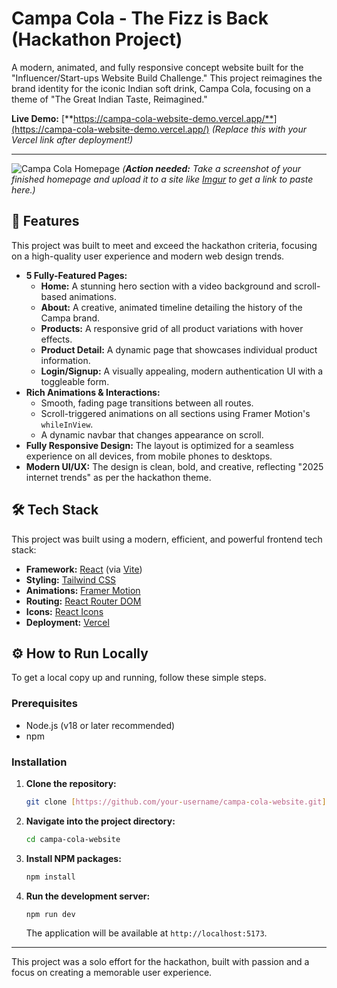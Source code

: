 # Campa Cola - The Fizz is Back (Hackathon Project)

A modern, animated, and fully responsive concept website built for the "Influencer/Start-ups Website Build Challenge." This project reimagines the brand identity for the iconic Indian soft drink, Campa Cola, focusing on a theme of "The Great Indian Taste, Reimagined."

**Live Demo:** [**https://campa-cola-website-demo.vercel.app/**](https://campa-cola-website-demo.vercel.app/) 
*(Replace this with your Vercel link after deployment!)*

---

![Campa Cola Homepage](https://i.imgur.com/your-screenshot-url.png)
*(**Action needed:** Take a screenshot of your finished homepage and upload it to a site like [Imgur](https://imgur.com/upload) to get a link to paste here.)*

## 🚀 Features

This project was built to meet and exceed the hackathon criteria, focusing on a high-quality user experience and modern web design trends.

* **5 Fully-Featured Pages:**
    * **Home:** A stunning hero section with a video background and scroll-based animations.
    * **About:** A creative, animated timeline detailing the history of the Campa brand.
    * **Products:** A responsive grid of all product variations with hover effects.
    * **Product Detail:** A dynamic page that showcases individual product information.
    * **Login/Signup:** A visually appealing, modern authentication UI with a toggleable form.
* **Rich Animations & Interactions:**
    * Smooth, fading page transitions between all routes.
    * Scroll-triggered animations on all sections using Framer Motion's `whileInView`.
    * A dynamic navbar that changes appearance on scroll.
* **Fully Responsive Design:** The layout is optimized for a seamless experience on all devices, from mobile phones to desktops.
* **Modern UI/UX:** The design is clean, bold, and creative, reflecting "2025 internet trends" as per the hackathon theme.

## 🛠️ Tech Stack

This project was built using a modern, efficient, and powerful frontend tech stack:

* **Framework:** [React](https://reactjs.org/) (via [Vite](https://vitejs.dev/))
* **Styling:** [Tailwind CSS](https://tailwindcss.com/)
* **Animations:** [Framer Motion](https://www.framer.com/motion/)
* **Routing:** [React Router DOM](https://reactrouter.com/)
* **Icons:** [React Icons](https://react-icons.github.io/react-icons/)
* **Deployment:** [Vercel](https://vercel.com/)

## ⚙️ How to Run Locally

To get a local copy up and running, follow these simple steps.

### Prerequisites

* Node.js (v18 or later recommended)
* npm

### Installation

1.  **Clone the repository:**
    ```sh
    git clone [https://github.com/your-username/campa-cola-website.git](https://github.com/your-username/campa-cola-website.git)
    ```
2.  **Navigate into the project directory:**
    ```sh
    cd campa-cola-website
    ```
3.  **Install NPM packages:**
    ```sh
    npm install
    ```
4.  **Run the development server:**
    ```sh
    npm run dev
    ```
    The application will be available at `http://localhost:5173`.

---

This project was a solo effort for the hackathon, built with passion and a focus on creating a memorable user experience.
